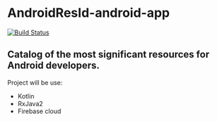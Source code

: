 # AndroidResId-android-app
[![Build Status](https://api.travis-ci.org/AndroidResId/AndroidResId-android-app.svg)](https://api.travis-ci.org/AndroidResId/AndroidResId-android-app)

## Catalog of the most significant resources for Android developers.

Project will be use:
* Kotlin
* RxJava2
* Firebase cloud

